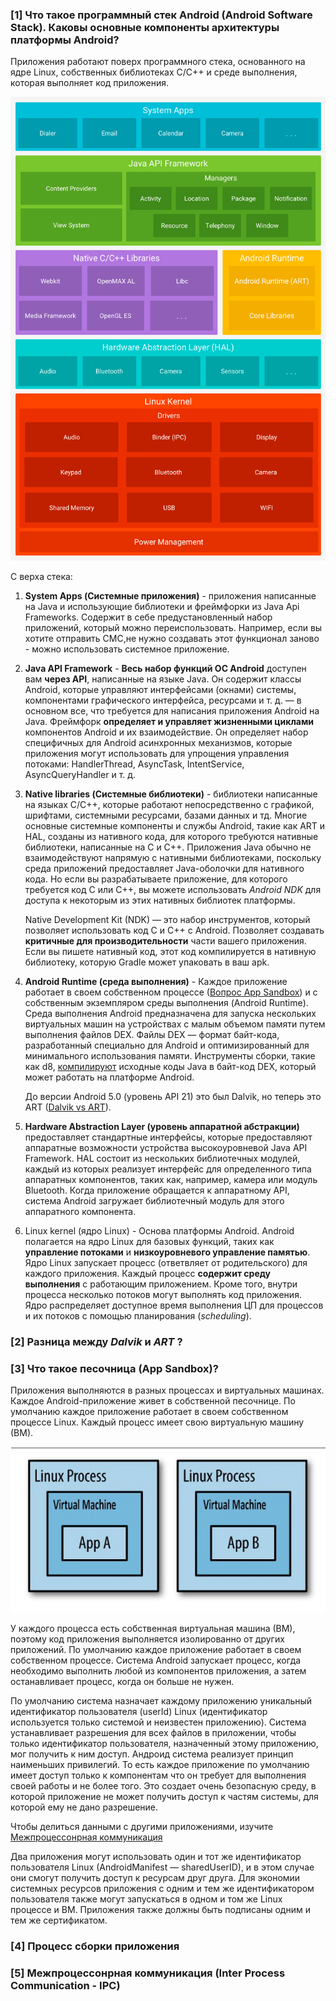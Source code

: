 ### [1] Что такое программный стек Android (Android Software Stack). Каковы основные компоненты архитектуры платформы Android?

Приложения работают поверх программного стека, основанного на ядре Linux, собственных библиотеках C/C++ и среде
выполнения, которая выполняет код приложения.

![img.png](img/AndroidSoftwareStack.png)

С верха стека:

1. **System Apps (Системные приложения)** - приложения написанные на Java и использующие библиотеки и фреймфорки из Java
   Api Frameworks. Содержит в себе предустановленный набор приложений, который можно переиспользовать. Например, если вы
   хотите отправить СМС,не нужно создавать этот функционал заново - можно использовать системное приложение.

2. **Java API Framework** -  **Весь набор функций ОС Android** доступен вам **через API**, написанные на языке Java. Он
   содержит классы Android, которые управляют интерфейсами (окнами) системы, компонентами графического интерфейса,
   ресурсами и т. д. — в основном все, что требуется для написания приложения Android на Java. Фреймфорк **определяет и
   управляет жизненными циклами** компонентов Android и их взаимодействие. Он определяет набор специфичных для Android
   асинхронных механизмов, которые приложения могут использовать для упрощения управления потоками: HandlerThread,
   AsyncTask, IntentService, AsyncQueryHandler и т. д.

3. **Native libraries (Системные библиотеки)** - библиотеки написанные на языках C/C++, которые работают непосредственно
   с графикой, шрифтами, системными ресурсами, базами данных и тд. Многие основные системные компоненты и службы
   Android, такие как ART и HAL, созданы из нативного кода, для которого требуются нативные библиотеки, написанные на C
   и C++. Приложения Java обычно не взаимодействуют напрямую с нативными библиотеками, поскольку среда приложений
   предоставляет Java-оболочки для нативного кода. Но если вы разрабатываете приложение, для которого требуется код C
   или C++, вы можете использовать _Android NDK_ для доступа к некоторым из этих нативных библиотек платформы.

   Native Development Kit (NDK) — это набор инструментов, который позволяет использовать код C и C++ с Android.
   Позволяет создавать **критичные для производительности** части вашего приложения. Если вы пишете нативный код, этот
   код компилируется в нативную библиотеку, которую Gradle может упаковать в ваш apk.

4. **Android Runtime (среда выполнения)** - Каждое приложение работает в своем собственном
   процессе ([Вопрос App Sandbox](#3----app-sandbox)) и с собственным экземпляром среды выполнения (Android Runtime).
   Среда выполнения Android предназначена для запуска нескольких виртуальных машин на устройствах с малым объемом памяти
   путем выполнения файлов DEX. Файлы DEX — формат байт-кода, разработанный специально для Android и оптимизированный
   для минимального использования памяти. Инструменты сборки, такие как d8, [компилируют](#4---) исходные коды Java в
   байт-код DEX, который может работать на платформе Android.

   До версии Android 5.0 (уровень API 21) это был Dalvik, но теперь это ART ([Dalvik vs ART](#2---dalvik--art-)).

5. **Hardware Abstraction Layer (уровень аппаратной абстракции)** предоставляет стандартные интерфейсы, которые
   предоставляют аппаратные возможности устройства высокоуровневой Java API Framework. HAL состоит из нескольких
   библиотечных модулей, каждый из которых реализует интерфейс для определенного типа аппаратных компонентов, таких как,
   например, камера или модуль Bluetooth. Когда приложение обращается к аппаратному API, система Android загружает
   библиотечный модуль для этого аппаратного компонента.

6. Linux kernel (ядро Linux) -  Основа платформы Android. Android полагается на ядро Linux для базовых функций,
   таких как **управление потоками** и **низкоуровневого управление памятью**. Ядро Linux запускает процесс (ответвляет от родительского) для каждого приложения. Каждый процесс
   **содержит среду выполнения** с работающим приложением. Кроме того, внутри процесса несколько потоков могут выполнять код приложения.
   Ядро распределяет доступное время выполнения ЦП для процессов и их потоков с помощью планирования (_scheduling_).

### [2] Разница между *Dalvik* и *ART* ?

### [3] Что такое песочница (App Sandbox)?

Приложения выполняются в разных процессах и виртуальных машинах.
Каждое Android-приложение живет в собственной песочнице. По умолчанию каждое приложение работает в своем собственном процессе Linux.
Каждый процесс имеет свою виртуальную машину (ВМ).

![img.png](img/sandbox.png)

У каждого процесса есть собственная виртуальная машина (ВМ), поэтому код приложения выполняется изолированно от других приложений. 
По умолчанию каждое приложение работает в своем собственном процессе. Система Android запускает процесс, когда необходимо 
выполнить любой из компонентов приложения, а затем останавливает процесс, когда он больше не нужен.

По умолчанию система назначает каждому приложению уникальный идентификатор пользователя (userId) Linux (идентификатор используется только системой и неизвестен приложению). 
Система устанавливает разрешения для всех файлов в приложении, чтобы только идентификатор пользователя, назначенный этому приложению, мог получить к ним доступ.
Андроид система реализует принцип наименьших привилегий. То есть каждое приложение по умолчанию имеет доступ только к компонентам
что он требует для выполнения своей работы и не более того. Это создает очень безопасную среду, в которой приложение не может получить доступ к частям
системы, для которой ему не дано разрешение.

Чтобы делиться данными с другими приложениями, изучите [Межпроцессонрная коммуникация](#5---inter-process-communication---ipc)

Два приложения могут использовать один и тот же идентификатор пользователя Linux (AndroidManifest — sharedUserID), и в этом случае они смогут получить доступ к ресурсам друг друга. 
Для экономии системных ресурсов приложения с одним и тем же идентификатором пользователя также могут запускаться в одном и том же Linux процессе и ВМ. 
Приложения также должны быть подписаны одним и тем же сертификатом.

### [4] Процесс сборки приложения


### [5] Межпроцессонрная коммуникация (Inter Process Communication - IPC)

